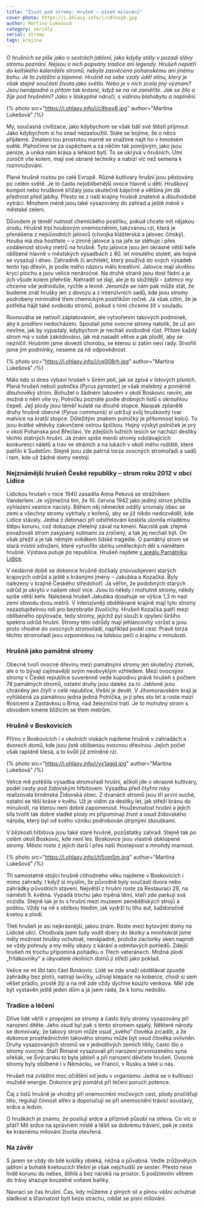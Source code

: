 ```yaml
---
title: "Život pod stromy: Hrušeň – píseň milování"
cover-photo: https://i.ohlasy.info/i/c9lnsy8.jpg
author: Martina Lukešová
category: seriály
serial: stromy
tags: krajina
---
```


*O hrušních se píše jako o sestrách jabloní, jako kdyby stály v pozadí slávy stromu poznání. Nejsou o nich popsány tradice ani legendy. Hrušeň nepatří do keltského kalendáře stromů, nebyla zasvěcena pohanskému ani jinému bohu. Je to zvláštní a tajemné. Hrušně na sebe vzaly úděl stínu, který je však stejně součástí života jako světlo. Nebo je v nich zcela jiný význam? Jsou nenápadné a přitom tak krásné, když se na ně zaměříte. Jak se žilo a žije pod hrušněmi? Jako v láskyplné náruči, s vidinou blahobytu a naplnění.*

{% photo src="https://i.ohlasy.info/i/c9lnsy8.jpg" author="Martina Lukešová" /%}

My, současná civilizace, jako kdybychom se však báli své štěstí přijmout. Jako kdybychom si ho snad nezasloužili. Stále se bojíme, že o něco přijdeme. Zmatení tou prostotou marně se snažíme najít ho v hmotném světě. Plahočíme se za úspěchem a za něčím tak pomíjivým, jako jsou peníze, a uniká nám krása a lehkost bytí. To se ukrývá v hrušních. Umí zúročit vše kolem, mají své obrané techniky a nabízí víc než semena k rozmnožování. 

Plané hrušně rostou po celé Evropě. Různé kultivary hrušní jsou pěstovány po celém světě. Je to často nejoblíbenější ovoce hlavně u dětí. Hruškový kompot nebo hruškové křížaly jsou skutečně báječné a většina jim dá přednost před jablky. Přesto se z naší krajiny hrušně znatelně a dlouhodobě vytrácí. Mnohem méně jsou také vysazovány do zahrad a ještě méně v městské zeleni.

Důvodem je téměř nutnost chemického postřiku, pokud chcete mít nějakou úrodu. Hrušně trpí houbovým onemocněním, takzvanou rzí, která je přenášena z nepůvodních jalovců (chvojka klášterská a jalovec čínský). Houba má dva hostitele – v zimně jalovce a na jaře se stěhuje i přes vzdálenost stovky metrů na hrušně. Tyto jalovce jsou jen okrasné větší keře oblíbené hlavně v městských výsadbách z 80. let minulého století, ale hojně se vysazují i dnes. Zahradník či architekt, který používá do svých výsadeb tento typ dřevin, je podle mého názoru málo kreativní. Jalovce mají skvělou krycí plochu a jsou velice nenáročné. Na druhé straně jsou dost fádní a je jich všude kolem přehršle. Nahradit se dají, ale je to složitější – zatímco my chceme vše jednoduše, rychle a levně. Jenomže se nám pak může stát, že budeme znát hrušky jen z dovozu a z intenzivních sadů, kde jsou stromy podrobeny minimálně třem chemickým postřikům ročně. Já však cítím, že je potřeba hájit také svobodu stromů, pokud s nimi chceme žít v souladu. 

Rovnováha se netvoří záplatováním, ale vytvořením takových podmínek, aby k prodření nedocházelo. Spoutali jsme ovocné stromy natolik, že už ani nevíme, jak by vypadaly, kdybychom je nechali svobodně růst. Přitom každý strom má v sobě zakódováno, jak má nasadit větve a jak plodit, aby se nezničil. Hrušním jsme dovezli chorobu, se kterou si zatím neví rady. Stvořili jsme jim podmínky, neseme za ně odpovědnost.

{% photo src="https://i.ohlasy.info/i/ce008rh.jpg" author="Martina Lukešová" /%}

Málo kdo si dnes vybaví hrušeň v širém poli, jak se zpívá v lidových písních. Planá hrušeň neboli polnička (*Pyrus pyraster*) je však malebný a poměrně dlouhověký strom. Bohužel o žádném takovém v okolí Boskovic nevím, ale možná o něm víte vy. Polničku poznáte podle drobných listů s okrouhlou čepelí. Její plody jsou téměř kulaté na dlouhé stopce. Naopak zplanělé druhy hrušně obecné (*Pyrus communis*) si udržují svůj hruškovitý tvar malvice na kratší stopce. Důležitým znakem polničky je přítomnost kolců. To jsou krátké větévky zakončené ostrou špičkou. Hojný výskyt polniček je prý v okolí Pohanska pod Břeclaví. Ve zdejších lužních lesích se nachází desítky těchto statných hrušní. Já znám spíše menší stromy odolávajících konkurenci náletů a trav ve stráních a na lukách v okolí mého rodiště, které patřilo k Sudetům. Stejně jsou zde patrná torza ovocných stromořadí a sadů i tam, kde už žádné domy nestojí.

### Nejznámější hrušeň České republiky – strom roku 2012 v obci Lidice

Lidickou hrušeň v roce 1940 zasadila Anna Peková se strážníkem Vanderlem. Je výjimečná tím, že 10. června 1942 jako jediný strom přežila vyhlazení vesnice nacisty. Během něj německé oddíly srovnaly obec se zemí a všechny stromy vytrhaly z kořenů, aby se již nikdo nedozvěděl, kde Lidice stávaly. Jedna z detonací při odstřelování kostela ulomila mladému štěpu korunu, což dokazuje zřetelný zával na kmeni. Nacisté pak zřejmě považovali strom zasypaný sutinami za zničený, a tak jej nechali být. On však přežil a je tak němým svědkem lidské tragédie. O památný strom se stará místní sdružení, které vytvořilo sbírku uměleckých děl s námětem hrušně. Výstava putuje po republice. Hrušeň najdete [v areálu Památníku Lidice](http://denikreferendum.cz/clanek/18109-lidicka-hrusen-nema-svedkyne-ktera-videla-vse). 

V nedávné době se dokonce hrušně dočkaly znovuobjevení starých krajových odrůd a ještě s krásnými jmény – Jakubka a Kozačka. Byly nalezeny v krajině Českého středohoří. Já věřím, že podobných starých odrůd je ukryto v našem okolí více. Jsou to někdy i mohutné stromy, někdy spíše větší keře. Nalezená hrušeň Jakubka dosahuje ve výšce 1,3 m nad zemí obvodu dvou metrů. V intenzivněji obdělávané krajině mají tyto stromy nezastupitelnou roli pro bezobratlé živočichy. Hrušeň Kozačka patří mezi oblíbeného opylovače, tedy stromy, jejichž pyl slouží k opylení širšího spektra odrůd hrušní. Stromy této odrůdy mají jehlancovitý vzrůst a jsou proto vhodné do ovocných stromořadí, například podél cest. Právě torza těchto stromořadí jsou vzpomínkou na lidskou péči o krajinu v minulosti.
 
### Hrušně jako památné stromy

Obecně tvoří ovocné dřeviny mezi památnými stromy jen skutečný zlomek, ale o to bývají zajímavější svým neobvyklým vzhledem. Mezi ovocnými stromy v České republice suverénně vede kupodivu právě hrušeň s počtem 78 památných stromů, ostatní druhy jsou daleko za ní. Jabloně jsou chráněny jen čtyři v celé republice, třešní je devět. V Jihomoravském kraji je vyhlášená za památnou jedna jediná Polnička, je jí přes sto let a roste mezi Rosicemi a Zastávkou u Brna, nad železniční tratí. Je to mohutný strom s obvodem kmene blížícím se třem metrům.

### Hrušně v Boskovicích

Přímo v Boskovicích i v okolních vískách najdeme hrušně v zahradách a dvorech domů, kde jsou jistě oblíbenou ovocnou dřevinou. Jejich počet však rapidně klesá, a to kvůli již zmíněné rzi. 

{% photo src="https://i.ohlasy.info/i/yx1agjd.jpg" author="Martina Lukešová" /%}

Velice mě potěšila výsadba stromořadí hrušní, ačkoli jde o okrasné kultivary, podél cesty pod židovským hřbitovem. Výsadbu před čtyřmi roky realizovala brněnská Židovská obec. Z dvanácti stromů jsou tři první suché, ostatní se těší kráse v květu. Už je vidím za desítky let, jak střeží bránu do minulosti, na kterou není dobré zapomenout. Houževnatost hrušní a jejich síla tvořit tak dobré sladké plody mi připomínají život a osud židovského národa, který byl od svého vzniku podrobován útrpnými zkouškami. 

V blízkosti hřbitova jsou také staré hrušně, pozůstatky zahrad. Stejně tak po celém okolí Boskovic, kde není les. Boskovice jsou vlastně obklopené stromy. Město roste z jejich darů i přes naši lhostejnost a mnohdy marnost.

{% photo src="https://i.ohlasy.info/i/tj5om5m.jpg" author="Martina Lukešová" /%}

Tři samostatně stojící hrušně ctihodného věku najdeme v Boskovicích i mimo zahrady. I když si myslím, že původně byly součástí dvora nebo zahrádky původních stavení. Největší z hrušní roste za Restaurací 29, na náměstí 9. května. Vypadá trochu jako trpěná těmi, kteří zde parkují svá vozidla. Stejně tak je to s hrušní mezi muzeem zemědělských strojů a poštou. Vždy na ně s oblibou hledím, jak vydrží tu tíhu aut, každoročně kvetou a plodí. 

Třetí hrušeň je asi nejkrásnější, jakou znám. Roste mezi bytovými domy na Lidické ulici. Chodívala jsem tudy vodit dcery do školky a mnohokrát jsme měly možnost hrušky ochutnat, nenápadně, protože záclonky oken naproti se vždy pohnuly a my měly obavy z kárání a odmítavých pohledů. Zdejší hrušeň mi trochu připomíná pohádku o Třech veteránech. Možná plodí „frňákovníky“ a obyvatelé okolních domů jí střeží jako poklad.

Velice se mi líbí tato část Boskovic. Lidé se zde snaží obdělávat zpustlé zahrádky bez plotů, natírají lavičky, užívají klepače na koberce, chodí si sem věšet prádlo, prostě žijí a na mě zde vždy dýchne kouzlo venkova. Měl zde být vystavěn ještě jeden dům a já jsem ráda, že k tomu nedošlo. 

### Tradice a léčení

Dříve lidé věřili v propojení se stromy a často byly stromy vysazovány při narození dítěte. Jeho osud byl pak s tímto stromem spjatý. Některé národy se domnívaly, že takový strom může osud „svého“ člověka zrcadlit, a že dokonce prostřednictvím takového stromu může být osud člověka ovlivněn. Druhy vysazovaných stromů se v jednotlivých zemích lišily, často šlo o stromy ovocné. Staří Římané vysazovali při narození prvorozeného syna ořešák, ve Švýcarsku to byla jabloň a při narození děvčete hrušeň. Ovocné stromy byly oblíbené i v Německu, ve Francii, v Rusku a také u nás.

Hrušeň má zvláštní moc očištění od jedu v organismu. Jedná se o kultivaci mužské energie. Dokonce prý pomáhá při léčení poruch potence. 

Čaj z listů hrušně je vhodný při onemocnění močových cest, plody pročišťují tělo, regulují činnost střev a doporučují se při onemocnění trávicí soustavy, srdce a ledvin.

O hruškách je známo, že posilují srdce a příznivě působí na střeva. Co víc si přát? Mít srdce na správném místě a těšit se dobrému trávení, pak je cesta ke krásnému milování života otevřená. 

### Na závěr

S jarem se vždy do bílé košilky obléká, něžná a půvabná. Vedle zrůžovělých jabloní a bohatě kvetoucích třešní je však nejchudší ze sester. Přesto nese hrdě korunu do nebes, štíhlá a bez nároků na prostor. S podzimním větrem do trávy shazuje kouzelné voňavé baňky. 

Navrací se čas hrušní. Čas, kdy můžeme z plných sil a plnou vášní ochutnat sladkost a šťavnatost bytí beze strachu, oddat se písni milování.
